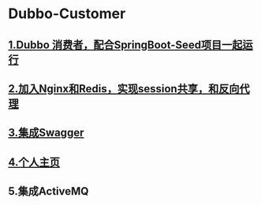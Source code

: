 # Dubbo-Customer
## [1.Dubbo 消费者，配合SpringBoot-Seed项目一起运行](http://www.wujunlong.com:10522)
## [2.加入Nginx和Redis，实现session共享，和反向代理](http://www.wujunlong.com:10522/getsession)
## [3.集成Swagger](http://www.wujunlong.com:10522/swagger-ui.html#/)
## [4.个人主页](http://www.wujunlong.com:10821)
## 5.集成ActiveMQ